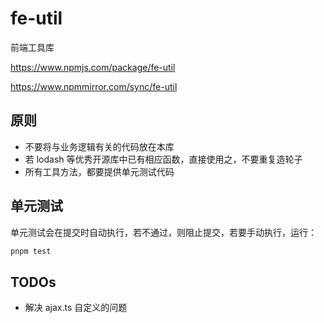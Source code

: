 # fe-util

前端工具库

https://www.npmjs.com/package/fe-util

https://www.npmmirror.com/sync/fe-util

## 原则

- 不要将与业务逻辑有关的代码放在本库
- 若 lodash 等优秀开源库中已有相应函数，直接使用之，不要重复造轮子
- 所有工具方法，都要提供单元测试代码

## 单元测试

单元测试会在提交时自动执行，若不通过，则阻止提交，若要手动执行，运行：

```bash
pnpm test
```

## TODOs

- 解决 ajax.ts 自定义的问题
